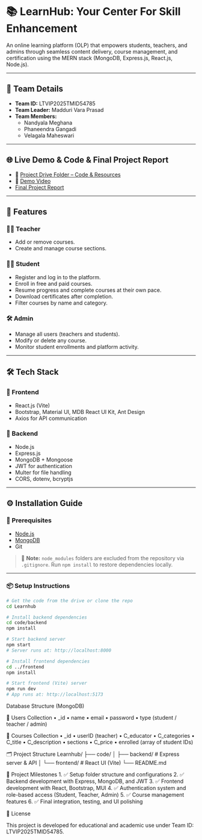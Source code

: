 # 📚 LearnHub: Your Center For Skill Enhancement

An online learning platform (OLP) that empowers students, teachers, and admins through seamless content delivery, course management, and certification using the MERN stack (MongoDB, Express.js, React.js, Node.js).

---

## 🧠 Team Details

- **Team ID:** LTVIP2025TMID54785  
- **Team Leader:** Madduri Vara Prasad  
- **Team Members:**
  - Nandyala Meghana  
  - Phaneendra Gangadi  
  - Velagala Maheswari  

---

## 🌐 Live Demo & Code & Final Project Report

- 📂 [Project Drive Folder – Code & Resources](https://drive.google.com/drive/folders/1d7N-lwCb5QvT7ERs9AeqnU_4mmaSCNNv?usp=share_link)
- 🎥 [Demo Video](https://drive.google.com/file/d/1ehubxqoLt0Jc3J71MoKl7zR-WagaS3jy/view?usp=share_link)
-    [Final Project Report](https://github.com/Meghana-m20/LearnHub-Online_Learning_Platform_using_MERN/blob/main/Documentation/Project%20Report.pdf)
---

## 🚀 Features

### 👩‍🏫 Teacher
- Add or remove courses.
- Create and manage course sections.

### 👨‍🎓 Student
- Register and log in to the platform.
- Enroll in free and paid courses.
- Resume progress and complete courses at their own pace.
- Download certificates after completion.
- Filter courses by name and category.

### 🛠️ Admin
- Manage all users (teachers and students).
- Modify or delete any course.
- Monitor student enrollments and platform activity.

---

## 🛠️ Tech Stack

### 🔹 Frontend
- React.js (Vite)
- Bootstrap, Material UI, MDB React UI Kit, Ant Design
- Axios for API communication

### 🔹 Backend
- Node.js
- Express.js
- MongoDB + Mongoose
- JWT for authentication
- Multer for file handling
- CORS, dotenv, bcryptjs

---

## ⚙️ Installation Guide

### 🔧 Prerequisites
- [Node.js](https://nodejs.org/)
- [MongoDB](https://www.mongodb.com/)
- Git

> 📝 **Note:** `node_modules` folders are excluded from the repository via `.gitignore`. Run `npm install` to restore dependencies locally.

---

### 📦 Setup Instructions

```bash
# Get the code from the drive or clone the repo
cd Learnhub

# Install backend dependencies
cd code/backend
npm install

# Start backend server
npm start
# Server runs at: http://localhost:8000

# Install frontend dependencies
cd ../frontend
npm install

# Start frontend (Vite) server
npm run dev
# App runs at: http://localhost:5173
```
Database Structure (MongoDB)

🔸 Users Collection
	•	_id
	•	name
	•	email
	•	password
	•	type (student / teacher / admin)

🔸 Courses Collection
	•	_id
	•	userID (teacher)
	•	C_educator
	•	C_categories
	•	C_title
	•	C_description
	•	sections
	•	C_price
	•	enrolled (array of student IDs)

🗂 Project Structure
Learnhub/
├── code/
│   ├── backend/   # Express server & API
│   └── frontend/  # React UI (Vite)
└── README.md

🎯 Project Milestones
	1.	✅ Setup folder structure and configurations
	2.	✅ Backend development with Express, MongoDB, and JWT
	3.	✅ Frontend development with React, Bootstrap, MUI
	4.	✅ Authentication system and role-based access (Student, Teacher, Admin)
	5.	✅ Course management features
	6.	✅ Final integration, testing, and UI polishing
 
 📄 License

This project is developed for educational and academic use under Team ID: LTVIP2025TMID54785.
